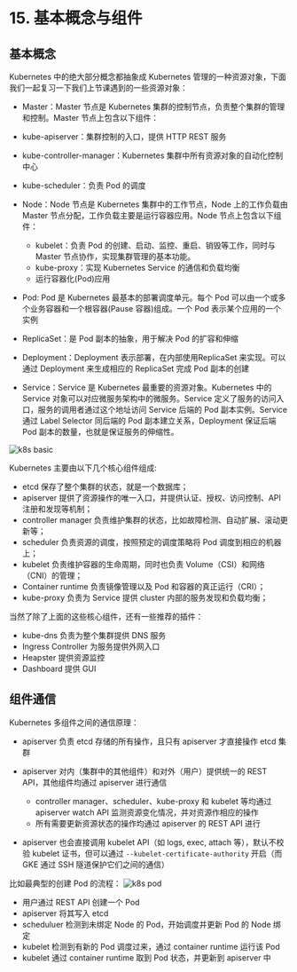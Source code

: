 # 15. 基本概念与组件

## 基本概念
Kubernetes 中的绝大部分概念都抽象成 Kubernetes 管理的一种资源对象，下面我们一起复习一下我们上节课遇到的一些资源对象：

* Master：Master 节点是 Kubernetes 集群的控制节点，负责整个集群的管理和控制。Master 节点上包含以下组件：
* kube-apiserver：集群控制的入口，提供 HTTP REST 服务
* kube-controller-manager：Kubernetes 集群中所有资源对象的自动化控制中心
* kube-scheduler：负责 Pod 的调度
* Node：Node 节点是 Kubernetes 集群中的工作节点，Node 上的工作负载由 Master 节点分配，工作负载主要是运行容器应用。Node 节点上包含以下组件：
    * kubelet：负责 Pod 的创建、启动、监控、重启、销毁等工作，同时与 Master 节点协作，实现集群管理的基本功能。
    * kube-proxy：实现 Kubernetes Service 的通信和负载均衡
    * 运行容器化(Pod)应用

* Pod: Pod 是 Kubernetes 最基本的部署调度单元。每个 Pod 可以由一个或多个业务容器和一个根容器(Pause 容器)组成。一个 Pod 表示某个应用的一个实例
* ReplicaSet：是 Pod 副本的抽象，用于解决 Pod 的扩容和伸缩
* Deployment：Deployment 表示部署，在内部使用ReplicaSet 来实现。可以通过 Deployment 来生成相应的 ReplicaSet 完成 Pod 副本的创建
* Service：Service 是 Kubernetes 最重要的资源对象。Kubernetes 中的 Service 对象可以对应微服务架构中的微服务。Service 定义了服务的访问入口，服务的调用者通过这个地址访问 Service 后端的 Pod 副本实例。Service 通过 Label Selector 同后端的 Pod 副本建立关系，Deployment 保证后端Pod 副本的数量，也就是保证服务的伸缩性。

![k8s basic](./images/k8s-basic.png)
​​

Kubernetes 主要由以下几个核心组件组成:
* etcd 保存了整个集群的状态，就是一个数据库；
* apiserver 提供了资源操作的唯一入口，并提供认证、授权、访问控制、API 注册和发现等机制；
* controller manager 负责维护集群的状态，比如故障检测、自动扩展、滚动更新等；
* scheduler 负责资源的调度，按照预定的调度策略将 Pod 调度到相应的机器上；
* kubelet 负责维护容器的生命周期，同时也负责 Volume（CSI）和网络（CNI）的管理；
* Container runtime 负责镜像管理以及 Pod 和容器的真正运行（CRI）；
* kube-proxy 负责为 Service 提供 cluster 内部的服务发现和负载均衡；

当然了除了上面的这些核心组件，还有一些推荐的插件：
* kube-dns 负责为整个集群提供 DNS 服务
* Ingress Controller 为服务提供外网入口
* Heapster 提供资源监控
* Dashboard 提供 GUI


## 组件通信
Kubernetes 多组件之间的通信原理：

* apiserver 负责 etcd 存储的所有操作，且只有 apiserver 才直接操作 etcd 集群
* apiserver 对内（集群中的其他组件）和对外（用户）提供统一的 REST API，其他组件均通过 apiserver 进行通信

    * controller manager、scheduler、kube-proxy 和 kubelet 等均通过 apiserver watch API 监测资源变化情况，并对资源作相应的操作
    * 所有需要更新资源状态的操作均通过 apiserver 的 REST API 进行

* apiserver 也会直接调用 kubelet API（如 logs, exec, attach 等），默认不校验 kubelet 证书，但可以通过 `--kubelet-certificate-authority` 开启（而 GKE 通过 SSH 隧道保护它们之间的通信）

比如最典型的创建 Pod 的流程：
​​![k8s pod](./images/k8s-pod-process.png)

* 用户通过 REST API 创建一个 Pod
* apiserver 将其写入 etcd
* scheduluer 检测到未绑定 Node 的 Pod，开始调度并更新 Pod 的 Node 绑定
* kubelet 检测到有新的 Pod 调度过来，通过 container runtime 运行该 Pod
* kubelet 通过 container runtime 取到 Pod 状态，并更新到 apiserver 中


